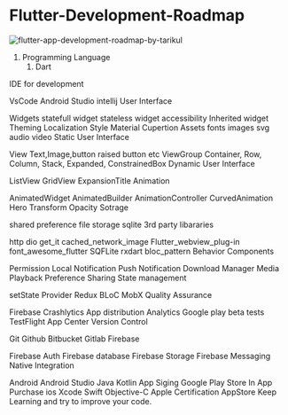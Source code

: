 # Flutter-Development-Roadmap

![flutter-app-development-roadmap-by-tarikul](https://user-images.githubusercontent.com/68488154/140614209-2d0d6f20-1323-4968-bbce-738e0e8929d9.png)

1. Programming Language
   1. Dart
   
IDE for development

VsCode
Android Studio
intellij
User Interface

Widgets
statefull widget
stateless widget
accessibility
Inherited widget
Theming
Localization
Style
Material
Cupertion
Assets
fonts
images
svg
audio
video
Static User Interface

View
Text,Image,button raised button etc
ViewGroup
Container, Row, Column, Stack, Expanded, ConstrainedBox
Dynamic User Interface

ListView
GridView
ExpansionTitle
Animation

AnimatedWidget
AnimatedBuilder
AnimationController
CurvedAnimation
Hero
Transform
Opacity
Sotrage

shared preference
file storage
sqlite
3rd party libararies

http
dio
get_it
cached_network_image
Flutter_webview_plug-in
font_awesome_flutter
SQFLite
rxdart
bloc_pattern
Behavior Components

Permission
Local Notification
Push Notification
Download Manager
Media Playback
Preference
Sharing
State management

setState
Provider
Redux
BLoC
MobX
Quality Assurance

Firebase
Crashlytics
App distribution
Analytics
Google play beta tests
TestFlight
App Center
Version Control

Git
Github
Bitbucket
Gitlab
Firebase

Firebase Auth
Firebase database
Firebase Storage
Firebase Messaging
Native Integration

Android
Android Studio
Java
Kotlin
App Siging
Google Play Store
In App Purchase
ios
Xcode
Swift
Objective-C
Apple Certification
AppStore
Keep Learning and try to improve your code.
